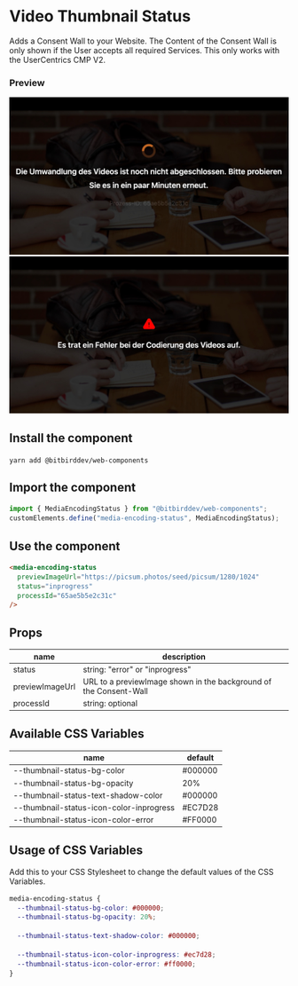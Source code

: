 # Video Thumbnail Status

Adds a Consent Wall to your Website. The Content of the Consent Wall is only shown if the User accepts all required Services. This only works with the UserCentrics CMP V2.

### Preview

![Preview](https://github.com/bitbirddev/web-components/blob/main/lib/components/media-encoding-status/inprogress.jpeg?raw=true)
![Preview](https://github.com/bitbirddev/web-components/blob/main/lib/components/media-encoding-status/error.jpeg?raw=true)

## Install the component

`yarn add @bitbirddev/web-components`

## Import the component

```js
import { MediaEncodingStatus } from "@bitbirddev/web-components";
customElements.define("media-encoding-status", MediaEncodingStatus);
```

## Use the component

```html
<media-encoding-status
  previewImageUrl="https://picsum.photos/seed/picsum/1280/1024"
  status="inprogress"
  processId="65ae5b5e2c31c"
/>
```

## Props

| name            | description                                                       |
| --------------- | ----------------------------------------------------------------- |
| status          | string: "error" or "inprogress"                                   |
| previewImageUrl | URL to a previewImage shown in the background of the Consent-Wall |
| processId       | string: optional                                                  |

## Available CSS Variables

| name                                     | default |
| ---------------------------------------- | ------- |
| --thumbnail-status-bg-color              | #000000 |
| --thumbnail-status-bg-opacity            | 20%     |
| --thumbnail-status-text-shadow-color     | #000000 |
| --thumbnail-status-icon-color-inprogress | #EC7D28 |
| --thumbnail-status-icon-color-error      | #FF0000 |

## Usage of CSS Variables

Add this to your CSS Stylesheet to change the default values of the CSS Variables.

```css
media-encoding-status {
  --thumbnail-status-bg-color: #000000;
  --thumbnail-status-bg-opacity: 20%;

  --thumbnail-status-text-shadow-color: #000000;

  --thumbnail-status-icon-color-inprogress: #ec7d28;
  --thumbnail-status-icon-color-error: #ff0000;
}
```
